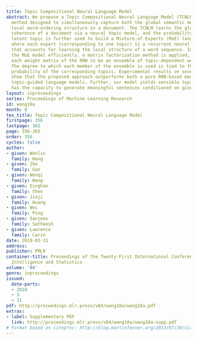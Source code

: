 ```yaml
---
title: Topic Compositional Neural Language Model
abstract: We propose a Topic Compositional Neural Language Model (TCNLM), a novel
  method designed to simultaneously capture both the global semantic meaning and the
  local word-ordering structure in a document. The TCNLM learns the global semantic
  coherence of a document via a neural topic model, and the probability of each learned
  latent topic is further used to build a Mixture-of-Experts (MoE) language model,
  where each expert (corresponding to one topic) is a recurrent neural network (RNN)
  that accounts for learning the local structure of a word sequence. In order to train
  the MoE model efficiently, a matrix factorization method is applied, by extending
  each weight matrix of the RNN to be an ensemble of topic-dependent weight matrices.
  The degree to which each member of the ensemble is used is tied to the document-dependent
  probability of the corresponding topics. Experimental results on several corpora
  show that the proposed approach outperforms both a pure RNN-based model and other
  topic-guided language models. Further, our model yields sensible topics, and also
  has the capacity to generate meaningful sentences conditioned on given topics.
layout: inproceedings
series: Proceedings of Machine Learning Research
id: wang18a
month: 0
tex_title: Topic Compositional Neural Language Model
firstpage: 356
lastpage: 365
page: 356-365
order: 356
cycles: false
author:
- given: Wenlin
  family: Wang
- given: Zhe
  family: Gan
- given: Wenqi
  family: Wang
- given: Dinghan
  family: Shen
- given: Jiaji
  family: Huang
- given: Wei
  family: Ping
- given: Sanjeev
  family: Satheesh
- given: Lawrence
  family: Carin
date: 2018-03-31
address: 
publisher: PMLR
container-title: Proceedings of the Twenty-First International Conference on Artficial
  Intelligence and Statistics
volume: '84'
genre: inproceedings
issued:
  date-parts:
  - 2018
  - 3
  - 31
pdf: http://proceedings.mlr.press/v84/wang18a/wang18a.pdf
extras:
- label: Supplementary PDF
  link: http://proceedings.mlr.press/v84/wang18a/wang18a-supp.pdf
# Format based on citeproc: http://blog.martinfenner.org/2013/07/30/citeproc-yaml-for-bibliographies/
---
```

